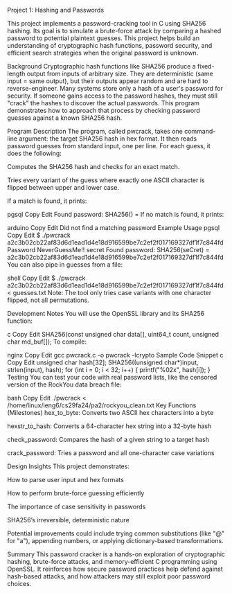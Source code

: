 Project 1: Hashing and Passwords

This project implements a password-cracking tool in C using SHA256 hashing. Its goal is to simulate a brute-force attack by comparing a hashed password to potential plaintext guesses. This project helps build an understanding of cryptographic hash functions, password security, and efficient search strategies when the original password is unknown.

Background
Cryptographic hash functions like SHA256 produce a fixed-length output from inputs of arbitrary size. They are deterministic (same input = same output), but their outputs appear random and are hard to reverse-engineer. Many systems store only a hash of a user's password for security. If someone gains access to the password hashes, they must still "crack" the hashes to discover the actual passwords. This program demonstrates how to approach that process by checking password guesses against a known SHA256 hash.

Program Description
The program, called pwcrack, takes one command-line argument: the target SHA256 hash in hex format. It then reads password guesses from standard input, one per line. For each guess, it does the following:

Computes the SHA256 hash and checks for an exact match.

Tries every variant of the guess where exactly one ASCII character is flipped between upper and lower case.

If a match is found, it prints:

pgsql
Copy
Edit
Found password: SHA256(<matching password>) = <hash>
If no match is found, it prints:

arduino
Copy
Edit
Did not find a matching password
Example Usage
pgsql
Copy
Edit
$ ./pwcrack a2c3b02cb22af83d6d1ead1d4e18d916599be7c2ef2f017169327df1f7c844fd
Password
NeverGuessMe!!
secret
Found password: SHA256(seCret) = a2c3b02cb22af83d6d1ead1d4e18d916599be7c2ef2f017169327df1f7c844fd
You can also pipe in guesses from a file:

shell
Copy
Edit
$ ./pwcrack a2c3b02cb22af83d6d1ead1d4e18d916599be7c2ef2f017169327df1f7c844fd < guesses.txt
Note: The tool only tries case variants with one character flipped, not all permutations.

Development Notes
You will use the OpenSSL library and its SHA256 function:

c
Copy
Edit
SHA256(const unsigned char data[], uint64_t count, unsigned char md_buf[]);
To compile:

nginx
Copy
Edit
gcc pwcrack.c -o pwcrack -lcrypto
Sample Code Snippet
c
Copy
Edit
unsigned char hash[32];
SHA256((unsigned char*)input, strlen(input), hash);
for (int i = 0; i < 32; i++) {
    printf("%02x", hash[i]);
}
Testing
You can test your code with real password lists, like the censored version of the RockYou data breach file:

bash
Copy
Edit
./pwcrack < /home/linux/ieng6/cs29fa24/pa2/rockyou_clean.txt
Key Functions (Milestones)
hex_to_byte: Converts two ASCII hex characters into a byte

hexstr_to_hash: Converts a 64-character hex string into a 32-byte hash

check_password: Compares the hash of a given string to a target hash

crack_password: Tries a password and all one-character case variations

Design Insights
This project demonstrates:

How to parse user input and hex formats

How to perform brute-force guessing efficiently

The importance of case sensitivity in passwords

SHA256’s irreversible, deterministic nature

Potential improvements could include trying common substitutions (like "@" for "a"), appending numbers, or applying dictionary-based transformations.

Summary
This password cracker is a hands-on exploration of cryptographic hashing, brute-force attacks, and memory-efficient C programming using OpenSSL. It reinforces how secure password practices help defend against hash-based attacks, and how attackers may still exploit poor password choices.
